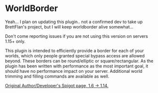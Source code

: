 WorldBorder
===========

Yeah... I plan on updating this plugin.. not a confirmed dev to take up BrettFlan's project, but I will keep worldborder alive somewhat...

Don't come reporting issues if you are not using this version on servers 1.15+ only.

This plugin is intended to efficiently provide a border for each of your worlds, which only people granted special bypass access are allowed beyond. These borders can be round/elliptic or square/rectangular. As the plugin has been written with performance as the most important goal, it should have no performance impact on your server. Additional world trimming and filling commands are available as well.


<a href="https://www.spigotmc.org/resources/worldborder.60905/">Original Author/Developer's Spigot page, 1.6 -> 1.14.</a>
